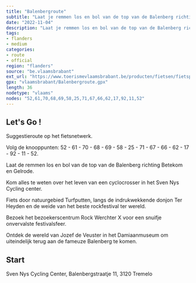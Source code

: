 ```yaml
---
title: "Balenbergroute"
subtitle: "Laat je remmen los en bol van de top van de Balenberg richting Betekom en Gelrode. Op deze route fiets je door natuurgebied Turfputten maar ook langs de donjon Ter Heyden en de bezoekerscentra Rock Werchter X, Sven Nys Cycling Center en het Damiaanmuseum."
date: "2022-11-04"
description: "Laat je remmen los en bol van de top van de Balenberg richting Betekom en Gelrode. Op deze route fiets je door natuurgebied Turfputten maar ook langs de donjon Ter Heyden en de bezoekerscentra Rock Werchter X, Sven Nys Cycling Center en het Damiaanmuseum." 
tags:
- flanders
- medium
categories: 
- route
- official
region: "flanders"
source: "be.vlaamsbrabant"
ext_url: "https://www.toerismevlaamsbrabant.be/producten/fietsen/fietsproducten/balenbergroute/index.html"
gpx: "vlaamsbrabant/Balenbergroute.gpx"
length: 36
nodetype: "vlaams"
nodes: "52,61,70,68,69,58,25,71,67,66,62,17,92,11,52"
---
```


## Let's Go ! 

Suggestieroute op het fietsnetwerk.

Volg de knooppunten: 52 - 61 - 70 - 68 - 69 - 58 - 25 - 71 - 67 - 66 - 62 - 17 - 92 - 11 - 52.

Laat de remmen los en bol van de top van de Balenberg richting Betekom en Gelrode.

Kom alles te weten over het leven van een cyclocrosser in het Sven Nys Cycling center.

Fiets door natuurgebied Turfputten, langs de indrukwekkende donjon Ter Heyden en de weide van het beste rockfestival ter wereld.

Bezoek het bezoekerscentrum Rock Werchter X voor een snuifje onvervalste festivalsfeer.

Ontdek de wereld van Jozef de Veuster in het Damiaanmuseum om uiteindelijk terug aan de fameuze Balenberg te komen.



## Start

Sven Nys Cycling Center, Balenbergstraatje 11, 3120 Tremelo

